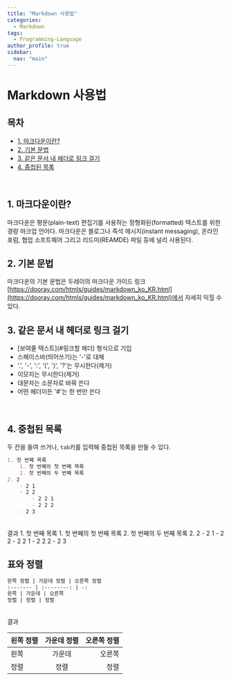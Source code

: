 ```yaml
---
title: "Markdown 사용법"
categories:
  - Markdown
tags:
  - Programming-Language
author_profile: true
sidebar:
  nav: "main"
---
```

# Markdown 사용법

## 목차
- [1. 마크다운이란?](#1-마크다운이란)
- [2. 기본 문법](#2-기본-문법)
- [3. 같은 문서 내 헤더로 링크 걸기](#3-같은-문서-내-헤더로-링크-걸기)
- [4. 중첩된 목록](#4-중첩된-목록)

<br>

## 1. 마크다운이란?
마크다운은 평문(plain-text) 편집기를 사용하는 정형화된(formatted) 텍스트를 위한 경량 마크업 언어다. 마크다운은 블로그나 즉석 메시지(instant messaging), 온라인 포럼, 협업 소프트웨어 그리고 리드미(REAMDE) 파일 등에 널리 사용된다.
<br>

## 2. 기본 문법
마크다운의 기본 문법은 두레이의 마크다운 가이드 링크 [https://dooray.com/htmls/guides/markdown_ko_KR.html](https://dooray.com/htmls/guides/markdown_ko_KR.html)에서 자세히 익힐 수 있다.
<br>

## 3. 같은 문서 내 헤더로 링크 걸기


- [보여줄 텍스트](#링크할 헤더) 형식으로 기입
- 스페이스바(띄어쓰기)는 '-'로 대체
- '.', '-', ':', '(', ')', '?'는 무시한다(제거)
- 이모지는 무시한다(제거)
- 대문자는 소문자로 바꿔 쓴다
- 어떤 헤더이든 '#'는 한 번만 쓴다
<br>

## 4. 중첩된 목록
두 칸을 들여 쓰거나, `tab`키를 입력해 중첩된 목록을 만들 수 있다.

```markdown
1. 첫 번째 목록
    1. 첫 번째의 첫 번째 목록
    2. 첫 번째의 두 번째 목록
2. 2
    - 2 1
    - 2 2
        - 2 2 1
        - 2 2 2
    - 2 3
```
<br>
결과
1. 첫 번째 목록
    1. 첫 번째의 첫 번째 목록
    2. 첫 번째의 두 번째 목록
2. 2
    - 2 1
    - 2 2
        - 2 2 1
        - 2 2 2
    - 2 3

<br>

## 표와 정렬
```markdown
왼쪽 정렬 | 가운데 정렬 | 오른쪽 정렬
:------- | :--------: | -:
왼쪽 | 가운데 | 오른쪽
정렬 | 정렬 | 정렬
```
<br>
결과

왼쪽 정렬 | 가운데 정렬 | 오른쪽 정렬
:------- | :--------: | -:
왼쪽 | 가운데 | 오른쪽
정렬 | 정렬 | 정렬